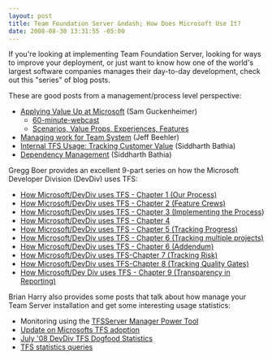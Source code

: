 ```yaml
---
layout: post
title: Team Foundation Server &ndash; How Does Microsoft Use It?
date: 2008-08-30 13:31:55 -05:00
---
```


If you're looking at implementing Team Foundation Server, looking for ways to improve your deployment, or just want to know how one of the world's largest software companies manages their day-to-day development, check out this "series" of blog posts. 

These are good posts from a management/process level perspective:

*   [Applying Value Up at Microsoft](http://blogs.msdn.com/sam/archive/2006/05/16/598900.aspx) (Sam Guckenheimer)
    *   [60-minute-webcast](http://video.msn.com/video.aspx/?mkt=de-de&vid=2007c810-af21-49d2-b412-a59ebb644c4d) 
    *   [Scenarios, Value Props, Experiences, Features](http://blogs.msdn.com/sam/attachment/598900.ashx)    
*   [Managing work for Team System](http://blogs.msdn.com/jeffbe/archive/2006/10/17/managing-work-for-team-system.aspx) (Jeff Beehler) 
*   [Internal TFS Usage: Tracking Customer Value](http://blogs.msdn.com/teams_wit_tools/archive/2007/01/15/internal-tfs-usage-high-level-visbility.aspx) (Siddharth Bathia) 
*   [Dependency Management](http://blogs.msdn.com/teams_wit_tools/archive/2008/01/31/dependency-management.aspx) (Siddharth Bathia) 

Gregg Boer provides an excellent 9-part series on how the Microsoft Developer Division (DevDiv) uses TFS:

*   [How Microsoft/DevDiv uses TFS - Chapter 1 (Our Process)](http://blogs.msdn.com/teams_wit_tools/archive/2008/03/27/how-microsoft-devdiv-uses-tfs-chapter-1-our-process.aspx) 
*   [How Microsoft/DevDiv uses TFS - Chapter 2 (Feature Crews)](http://blogs.msdn.com/teams_wit_tools/archive/2008/04/03/how-microsoft-devdiv-uses-tfs-chapter-2-feature-crews.aspx) 
*   [How Microsoft/DevDiv uses TFS - Chapter 3 (Implementing the Process](http://blogs.msdn.com/teams_wit_tools/archive/2008/04/14/how-microsoft-devdiv-uses-tfs-chapter-3-implementing-the-process.aspx)) 
*   [How Microsoft/DevDiv uses TFS - Chapter 4](http://blogs.msdn.com/teams_wit_tools/archive/2008/04/18/how-microsoft-devdiv-uses-tfs-chapter-4.aspx) 
*   [How Microsoft/DevDiv uses TFS - Chapter 5 (Tracking Progress)](http://blogs.msdn.com/teams_wit_tools/archive/2008/04/29/how-microsoft-devdiv-uses-tfs-chapter-5-tracking-progress.aspx) 
*   [How Microsoft/DevDiv uses TFS - Chapter 6 (Tracking multiple projects)](http://blogs.msdn.com/teams_wit_tools/archive/2008/05/06/how-microsoft-devdiv-uses-tfs-chapter-6-tracking-multiple-projects.aspx) 
*   [How Microsoft/DevDiv uses TFS - Chapter 6 (Addendum)](http://blogs.msdn.com/teams_wit_tools/archive/2008/05/14/how-microsoft-devdiv-uses-tfs-chapter-6-addendum.aspx) 
*   [How Microsoft/DevDiv uses TFS-Chapter 7 (Tracking Risk)](http://blogs.msdn.com/teams_wit_tools/archive/2008/05/16/how-microsoft-devdiv-uses-tfs-chapter-7-tracking-risk.aspx) 
*   [How Microsoft/DevDiv uses TFS-Chapter 8 (Tracking Quality Gates)](http://blogs.msdn.com/teams_wit_tools/archive/2008/05/23/how-microsoft-devdiv-uses-tfs-chapter-8-tracking-quality-gates.aspx) 
*   [How Microsoft/Dev Div uses TFS - Chapter 9 (Transparency in Reporting)](http://blogs.msdn.com/teams_wit_tools/archive/2008/06/09/how-microsoft-dev-div-uses-tfs-chapter-9-transparency-in-reporting.aspx) 

Brian Harry also provides some posts that talk about how manage your Team Server installation and get some interesting usage statistics:

*   Monitoring using the [TFSServer Manager Power Tool](http://blogs.msdn.com/bharry/archive/2007/01/22/tfsservermanager-powertool.aspx) 
*   [Update on Microsofts TFS adoption](http://blogs.msdn.com/bharry/archive/2007/09/15/update-on-microsoft-tfs-adoption.aspx) 
*   [July '08 DevDiv TFS Dogfood Statistics](http://blogs.msdn.com/bharry/archive/2008/07/03/july-08-devdiv-tfs-dogfood-statistics.aspx) 
*   [TFS statistics queries](http://blogs.msdn.com/bharry/archive/2006/06/12/628583.aspx) 
